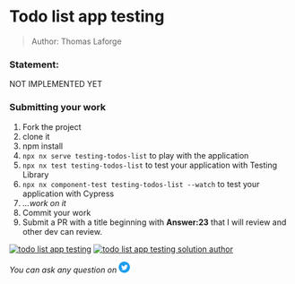 <h1>Todo list app testing</h1>

> Author: Thomas Laforge

### Statement:

NOT IMPLEMENTED YET

<!-- We have a small application that send a title to a fake backend that you type inside a input.
If the title is correctly typed, you can send the request otherwise you get a nice error and the request is not sent.
You can play with it by running : `npx nx serve testing-todos-list`.

The goal is to test this behavior with Testing library and Cypress

The file named `child.component.spec.ts` will let test your application using Testing Library. To run the test suits, you need to run `npx nx test testing-todos-list`. You can also install [Jest Runner](https://marketplace.visualstudio.com/items?itemName=firsttris.vscode-jest-runner) to execute your test by clicking on the `Run` button above each `describe` or `it` blocks.

For testing cypress, you will execute your test inside the `child.component.cy.ts` and run `npx nx component-test testing-todos-list` to execute your test suits. You can add the `--watch` flag to execute your test in watch mode.

I created some `it` blocks but feel free to add more test if you like to. -->

### Submitting your work

1. Fork the project
2. clone it
3. npm install
4. `npx nx serve testing-todos-list` to play with the application
5. `npx nx test testing-todos-list` to test your application with Testing Library
6. `npx nx component-test testing-todos-list --watch` to test your application with Cypress
7. _...work on it_
8. Commit your work
9. Submit a PR with a title beginning with **Answer:23** that I will review and other dev can review.

<a href="https://github.com/tomalaforge/angular-challenges/pulls?q=label%3A23+label%3Aanswer"><img src="https://img.shields.io/badge/-Solutions-green" alt="todo list app testing"/></a>
<a href='https://github.com/tomalaforge/angular-challenges/pulls?q=label%3A23+label%3A"answer+author"'><img src="https://img.shields.io/badge/-Author solution-important" alt="todo list app testing solution author"/></a>

<!-- <a href="{Blog post url}" target="_blank" rel="noopener noreferrer"><img src="https://img.shields.io/badge/-Blog post explanation-blue" alt="nested testing blog article"/></a> -->

_You can ask any question on_ <a href="https://twitter.com/laforge_toma" target="_blank" rel="noopener noreferrer"><img src="./../../logo/twitter.svg" height=20px alt="twitter"/></a>
